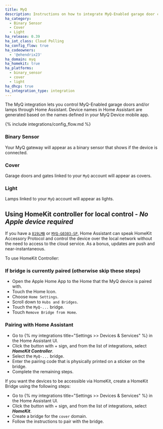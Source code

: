 ```yaml
---
title: MyQ
description: Instructions on how to integrate MyQ-Enabled garage door covers into Home Assistant.
ha_category:
  - Binary Sensor
  - Cover
  - Light
ha_release: 0.39
ha_iot_class: Cloud Polling
ha_config_flow: true
ha_codeowners:
  - '@ehendrix23'
ha_domain: myq
ha_homekit: true
ha_platforms:
  - binary_sensor
  - cover
  - light
ha_dhcp: true
ha_integration_type: integration
---
```


The MyQ integration lets you control MyQ-Enabled garage doors and/or lamps through Home Assistant. Device names in Home Assistant are generated based on the names defined in your MyQ Device mobile app.

{% include integrations/config_flow.md %}

### Binary Sensor

Your MyQ gateway will appear as a binary sensor that shows if the device is connected.

### Cover

Garage doors and gates linked to your `MyQ` account will appear as covers.

### Light

Lamps linked to your `MyQ` account will appear as lights.


## Using HomeKit controller for local control - ***No Apple device required***

If you have a [`819LMB`](https://www.liftmaster.com/myq-home-bridge/p/G819LMB) or [`MYQ-G0303-SP`](https://www.chamberlain.com/myq-g0303-sp/p/MYQ-G0303-SP), Home Assistant can speak HomeKit Accessory Protocol and control the device over the local network without the need to access to the cloud service. As a bonus, updates are push and near-instantaneous.

To use HomeKit Controller:

### If bridge is currently paired (otherwise skip these steps)

- Open the Apple Home App to the Home that the MyQ device is paired with.
- Touch the Home Icon.
- Choose `Home Settings`.
- Scroll down to `Hubs and Bridges`.
- Touch the `MyQ-...` bridge.
- Touch `Remove Bridge from Home`.

### Pairing with Home Assistant

- Go to {% my integrations title="Settings >> Devices & Services" %} in the Home Assistant UI.
- Click the button with + sign, and from the list of integrations, select  ***HomeKit Controller***.
- Select the `MyQ-...` bridge.
- Enter the pairing code that is physically printed on a sticker on the bridge.
- Complete the remaining steps.

If you want the devices to be accessible via HomeKit, create a HomeKit Bridge using the following steps:

- Go to {% my integrations title="Settings >> Devices & Services" %} in the Home Assistant UI.
- Click the button with + sign, and from the list of integrations, select  ***HomeKit***.
- Create a bridge for the `cover` domain.
- Follow the instructions to pair with the bridge.
